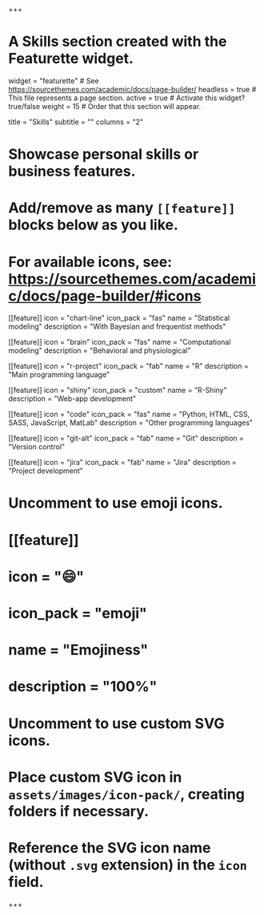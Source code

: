 +++
# A Skills section created with the Featurette widget.
widget = "featurette"  # See https://sourcethemes.com/academic/docs/page-builder/
headless = true  # This file represents a page section.
active = true  # Activate this widget? true/false
weight = 15  # Order that this section will appear.

title = "Skills"
subtitle = ""
columns = "2"
# Showcase personal skills or business features.
# 
# Add/remove as many `[[feature]]` blocks below as you like.
# 
# For available icons, see: https://sourcethemes.com/academic/docs/page-builder/#icons

[[feature]]
  icon = "chart-line"
  icon_pack = "fas"
  name = "Statistical modeling"
  description = "With Bayesian and frequentist methods"  

[[feature]]
  icon = "brain"
  icon_pack = "fas"
  name = "Computational modeling"
  description = "Behavioral and physiological"

[[feature]]
  icon = "r-project"
  icon_pack = "fab"
  name = "R"
  description = "Main programming language"
  
[[feature]]
  icon = "shiny"
  icon_pack = "custom"
  name = "R-Shiny"
  description = "Web-app development"

[[feature]]
  icon = "code"
  icon_pack = "fas"
  name = "Python, HTML, CSS, SASS, JavaScript, MatLab"
  description = "Other programming languages"

[[feature]]
  icon = "git-alt"
  icon_pack = "fab"
  name = "Git"
  description = "Version control"

[[feature]]
  icon = "jira"
  icon_pack = "fab"
  name = "Jira"
  description = "Project development"

# Uncomment to use emoji icons.
# [[feature]]
#  icon = ":smile:"
#  icon_pack = "emoji"
#  name = "Emojiness"
#  description = "100%"  

# Uncomment to use custom SVG icons.
# Place custom SVG icon in `assets/images/icon-pack/`, creating folders if necessary.
# Reference the SVG icon name (without `.svg` extension) in the `icon` field.


+++
